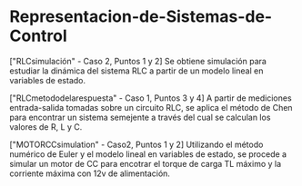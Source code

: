 # Representacion-de-Sistemas-de-Control

["RLCsimulación" - Caso 2, Puntos 1 y 2]
Se obtiene simulación para estudiar la dinámica del sistema RLC a partir de un modelo lineal en variables de estado.

["RLCmetododelarespuesta" - Caso 1, Puntos 3 y 4]
A partir de mediciones entrada-salida tomadas sobre un circuito RLC, se aplica el método de Chen para encontrar un sistema semejente a través del cual 
se calculan los valores de R, L y C. 

["MOTORCCsimulation" - Caso2, Puntos 1 y 2]
Utilizando el método numérico de Euler y el modelo lineal en variables de estado, se procede a simular un motor de CC para encotrar el torque de carga TL máximo y la corriente máxima con 12v de alimentación. 
